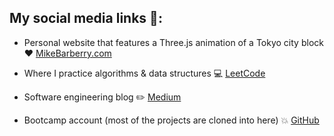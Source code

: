 ## My social media links :rocket::

 - Personal website that features a Three.js animation of a Tokyo city block  :heart:  [MikeBarberry.com](https://mikebarberry.com)

 - Where I practice algorithms & data structures  :computer:  [LeetCode](https://leetcode.com/Mbarberry/)

 - Software engineering blog  :pencil2:  [Medium](https://mikebarberry.medium.com/)

 - Bootcamp account (most of the projects are cloned into here)   :boom:  [GitHub](https://github.com/MikeBarberry-Flatiron)
 

